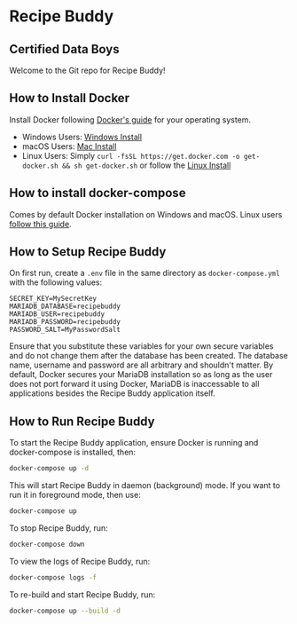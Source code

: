 # Recipe Buddy

## Certified Data Boys

Welcome to the Git repo for Recipe Buddy!


## How to Install Docker
Install Docker following [Docker's guide](https://docs.docker.com/get-docker/) for your operating system.
- Windows Users: [Windows Install](https://docs.docker.com/desktop/windows/install/)
- macOS Users: [Mac Install](https://docs.docker.com/desktop/mac/install/)
- Linux Users: Simply `curl -fsSL https://get.docker.com -o get-docker.sh && sh get-docker.sh` or follow the [Linux Install](https://docs.docker.com/engine/install/#server)

## How to install docker-compose
Comes by default Docker installation on Windows and macOS. Linux users [follow this guide](https://docs.docker.com/compose/install/#install-compose-on-linux-systems).

## How to Setup Recipe Buddy
On first run, create a `.env` file in the same directory as `docker-compose.yml` with the following values:
```
SECRET_KEY=MySecretKey
MARIADB_DATABASE=recipebuddy
MARIADB_USER=recipebuddy
MARIADB_PASSWORD=recipebuddy
PASSWORD_SALT=MyPasswordSalt
```
Ensure that you substitute these variables for your own secure variables and do not change them after the database has been created. The database name, username and password are all arbitrary and shouldn't matter. By default, Docker secures your MariaDB installation so as long as the user does not port forward it using Docker, MariaDB is inaccessable to all applications besides the Recipe Buddy application itself.

## How to Run Recipe Buddy
To start the Recipe Buddy application, ensure Docker is running and docker-compose is installed, then:
```bash
docker-compose up -d
```
This will start Recipe Buddy in daemon (background) mode. If you want to run it in foreground mode, then use:
```bash
docker-compose up
```

To stop Recipe Buddy, run:
```bash
docker-compose down
```

To view the logs of Recipe Buddy, run:
```bash
docker-compose logs -f
```

To re-build and start Recipe Buddy, run:
```bash
docker-compose up --build -d
```
